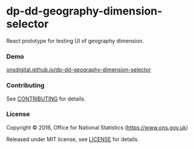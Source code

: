 dp-dd-geography-dimension-selector
==================================

React prototype for testing UI of geography dimension.

### Demo
[onsdigital.github.io/dp-dd-geography-dimension-selector](https://onsdigital.github.io/dp-dd-geography-dimension-selector)

### Contributing

See [CONTRIBUTING](CONTRIBUTING.md) for details.

### License

Copyright ©‎ 2016, Office for National Statistics (https://www.ons.gov.uk)

Released under MIT license, see [LICENSE](LICENSE.md) for details.